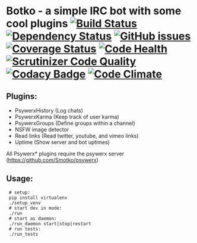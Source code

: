 Botko - a simple IRC bot with some cool plugins [![Build Status](https://travis-ci.org/Psywerx/botko.svg?branch=master)](https://travis-ci.org/Pyswerx/botko/builds) [![Dependency Status](https://www.versioneye.com/user/projects/5417525c69b273bcff0000df/badge.svg?style=flat)](https://www.versioneye.com/user/projects/5417525c69b273bcff0000df) [![GitHub issues](https://img.shields.io/github/issues/psywerx/botko.svg)](https://github.com/Psywerx/botko/issues) [![Coverage Status](https://coveralls.io/repos/Psywerx/botko/badge.png)](https://coveralls.io/r/Psywerx/botko) [![Code Health](https://landscape.io/github/Psywerx/botko/master/landscape.svg)](https://landscape.io/github/Psywerx/botko/master) [![Scrutinizer Code Quality](https://scrutinizer-ci.com/g/Psywerx/botko/badges/quality-score.png?b=master)](https://scrutinizer-ci.com/g/Psywerx/botko/?branch=master) [![Codacy Badge](https://www.codacy.com/project/badge/cc6934f4b32740ba9791d0efb3cf4f10)](https://www.codacy.com/public/hairyfotr/botko) [![Code Climate](https://codeclimate.com/github/Psywerx/botko/badges/gpa.svg)](https://codeclimate.com/github/Psywerx/botko)
======================================

Plugins:
-------
 * PsywerxHistory (Log chats)
 * PsywerxKarma (Keep track of user karma)
 * PsywerxGroups (Define groups within a channel)
 * NSFW image detector
 * Read links (Read twitter, youtube, and vimeo links)
 * Uptime (Show server and bot uptimes)
  
All Psywerx* plugins require the psywerx server (https://github.com/Smotko/psywerx)
 
Usage:
---
     # setup:
     pip install virtualenv
     ./setup_venv
     # start dev in mode:
     ./run
     # start as daemon:
     ./run_daemon start|stop|restart
     # run tests:
     ./run_tests
